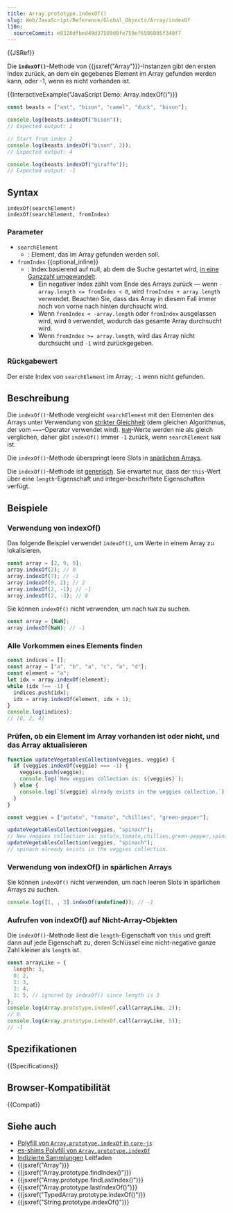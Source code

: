 ```yaml
---
title: Array.prototype.indexOf()
slug: Web/JavaScript/Reference/Global_Objects/Array/indexOf
l10n:
  sourceCommit: e8320dfbed49d37589d0fe759ef6506885f340f7
---
```


{{JSRef}}

Die **`indexOf()`**-Methode von {{jsxref("Array")}}-Instanzen gibt den ersten Index zurück, an dem ein gegebenes Element im Array gefunden werden kann, oder -1, wenn es nicht vorhanden ist.

{{InteractiveExample("JavaScript Demo: Array.indexOf()")}}

```js interactive-example
const beasts = ["ant", "bison", "camel", "duck", "bison"];

console.log(beasts.indexOf("bison"));
// Expected output: 1

// Start from index 2
console.log(beasts.indexOf("bison", 2));
// Expected output: 4

console.log(beasts.indexOf("giraffe"));
// Expected output: -1
```

## Syntax

```js-nolint
indexOf(searchElement)
indexOf(searchElement, fromIndex)
```

### Parameter

- `searchElement`
  - : Element, das im Array gefunden werden soll.
- `fromIndex` {{optional_inline}}
  - : Index basierend auf null, ab dem die Suche gestartet wird, [in eine Ganzzahl umgewandelt](/de/docs/Web/JavaScript/Reference/Global_Objects/Number#integer_conversion).
    - Ein negativer Index zählt vom Ende des Arrays zurück — wenn `-array.length <= fromIndex < 0`, wird `fromIndex + array.length` verwendet. Beachten Sie, dass das Array in diesem Fall immer noch von vorne nach hinten durchsucht wird.
    - Wenn `fromIndex < -array.length` oder `fromIndex` ausgelassen wird, wird `0` verwendet, wodurch das gesamte Array durchsucht wird.
    - Wenn `fromIndex >= array.length`, wird das Array nicht durchsucht und `-1` wird zurückgegeben.

### Rückgabewert

Der erste Index von `searchElement` im Array; `-1` wenn nicht gefunden.

## Beschreibung

Die `indexOf()`-Methode vergleicht `searchElement` mit den Elementen des Arrays unter Verwendung von [strikter Gleichheit](/de/docs/Web/JavaScript/Reference/Operators/Strict_equality) (dem gleichen Algorithmus, der vom `===`-Operator verwendet wird). [`NaN`](/de/docs/Web/JavaScript/Reference/Global_Objects/NaN)-Werte werden nie als gleich verglichen, daher gibt `indexOf()` immer `-1` zurück, wenn `searchElement` `NaN` ist.

Die `indexOf()`-Methode überspringt leere Slots in [spärlichen Arrays](/de/docs/Web/JavaScript/Guide/Indexed_collections#sparse_arrays).

Die `indexOf()`-Methode ist [generisch](/de/docs/Web/JavaScript/Reference/Global_Objects/Array#generic_array_methods). Sie erwartet nur, dass der `this`-Wert über eine `length`-Eigenschaft und integer-beschriftete Eigenschaften verfügt.

## Beispiele

### Verwendung von indexOf()

Das folgende Beispiel verwendet `indexOf()`, um Werte in einem Array zu lokalisieren.

```js
const array = [2, 9, 9];
array.indexOf(2); // 0
array.indexOf(7); // -1
array.indexOf(9, 2); // 2
array.indexOf(2, -1); // -1
array.indexOf(2, -3); // 0
```

Sie können `indexOf()` nicht verwenden, um nach `NaN` zu suchen.

```js
const array = [NaN];
array.indexOf(NaN); // -1
```

### Alle Vorkommen eines Elements finden

```js
const indices = [];
const array = ["a", "b", "a", "c", "a", "d"];
const element = "a";
let idx = array.indexOf(element);
while (idx !== -1) {
  indices.push(idx);
  idx = array.indexOf(element, idx + 1);
}
console.log(indices);
// [0, 2, 4]
```

### Prüfen, ob ein Element im Array vorhanden ist oder nicht, und das Array aktualisieren

```js
function updateVegetablesCollection(veggies, veggie) {
  if (veggies.indexOf(veggie) === -1) {
    veggies.push(veggie);
    console.log(`New veggies collection is: ${veggies}`);
  } else {
    console.log(`${veggie} already exists in the veggies collection.`);
  }
}

const veggies = ["potato", "tomato", "chillies", "green-pepper"];

updateVegetablesCollection(veggies, "spinach");
// New veggies collection is: potato,tomato,chillies,green-pepper,spinach
updateVegetablesCollection(veggies, "spinach");
// spinach already exists in the veggies collection.
```

### Verwendung von indexOf() in spärlichen Arrays

Sie können `indexOf()` nicht verwenden, um nach leeren Slots in spärlichen Arrays zu suchen.

```js
console.log([1, , 3].indexOf(undefined)); // -1
```

### Aufrufen von indexOf() auf Nicht-Array-Objekten

Die `indexOf()`-Methode liest die `length`-Eigenschaft von `this` und greift dann auf jede Eigenschaft zu, deren Schlüssel eine nicht-negative ganze Zahl kleiner als `length` ist.

```js
const arrayLike = {
  length: 3,
  0: 2,
  1: 3,
  2: 4,
  3: 5, // ignored by indexOf() since length is 3
};
console.log(Array.prototype.indexOf.call(arrayLike, 2));
// 0
console.log(Array.prototype.indexOf.call(arrayLike, 5));
// -1
```

## Spezifikationen

{{Specifications}}

## Browser-Kompatibilität

{{Compat}}

## Siehe auch

- [Polyfill von `Array.prototype.indexOf` in `core-js`](https://github.com/zloirock/core-js#ecmascript-array)
- [es-shims Polyfill von `Array.prototype.indexOf`](https://www.npmjs.com/package/array.prototype.indexof)
- [Indizierte Sammlungen](/de/docs/Web/JavaScript/Guide/Indexed_collections) Leitfaden
- {{jsxref("Array")}}
- {{jsxref("Array.prototype.findIndex()")}}
- {{jsxref("Array.prototype.findLastIndex()")}}
- {{jsxref("Array.prototype.lastIndexOf()")}}
- {{jsxref("TypedArray.prototype.indexOf()")}}
- {{jsxref("String.prototype.indexOf()")}}
